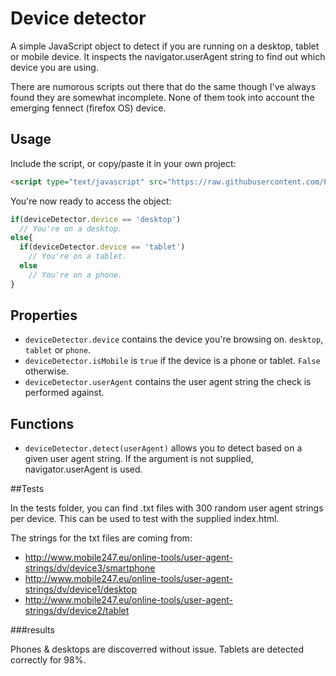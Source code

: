 Device detector
================

A simple JavaScript object to detect if you are running on a desktop, tablet or mobile device.
It inspects the navigator.userAgent string to find out which device you are using.

There are numorous scripts out there that do the same though I've always found
they are somewhat incomplete. None of them took into account the emerging fennect (firefox OS)
device.


## Usage

Include the script, or copy/paste it in your own project:

```html
<script type="text/javascript" src="https://raw.githubusercontent.com/PoeHaH/devicedetector/master/devicedetector-min.js"/>
```
You're now ready to access the object:


```js
if(deviceDetector.device == 'desktop')
  // You're on a desktop.
else{
  if(deviceDetector.device == 'tablet')
    // You're on a tablet.
  else
    // You're on a phone.
}
```


## Properties

+ `deviceDetector.device` contains the device you're browsing on. `desktop`, `tablet` or `phone`.
+ `deviceDetector.isMobile` is `true` if the device is a phone or tablet. `False` otherwise.
+ `deviceDetector.userAgent` contains the user agent string the check is performed against.

## Functions

+ `deviceDetector.detect(userAgent)` allows you to detect based on a given user agent string. If the argument is not supplied, navigator.userAgent is used.


##Tests

In the tests folder, you can find .txt files with 300 random user agent strings per device.
This can be used to test with the supplied index.html.

The strings for the txt files are coming from:
+ http://www.mobile247.eu/online-tools/user-agent-strings/dv/device3/smartphone
+ http://www.mobile247.eu/online-tools/user-agent-strings/dv/device1/desktop
+ http://www.mobile247.eu/online-tools/user-agent-strings/dv/device2/tablet

###results

Phones & desktops are discoverred without issue. Tablets are detected correctly for 98%.
